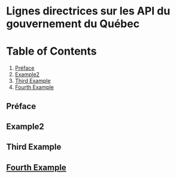 # Lignes directrices sur les API du gouvernement du Québec

# Table of Contents
1. [Préface](#preface)
2. [Example2](#example2)
3. [Third Example](#third-example)
4. [Fourth Example](#fourth-examplehttpwwwfourthexamplecom)


## Préface
## Example2
## Third Example
## [Fourth Example](http://www.fourthexample.com)
